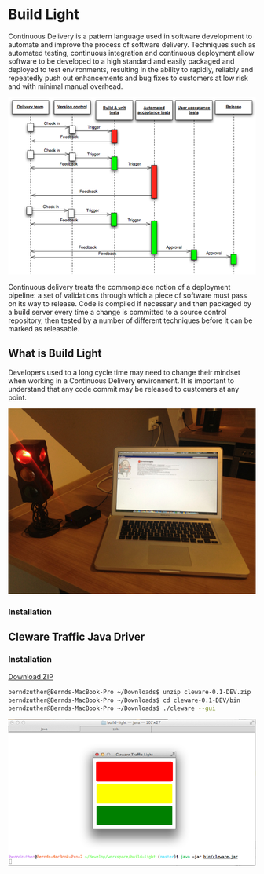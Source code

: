 Build Light
===========

Continuous Delivery is a pattern language used in software development to automate and improve the process of
software delivery. Techniques such as automated testing, continuous integration and continuous deployment allow
software to be developed to a high standard and easily packaged and deployed to test environments, resulting in
the ability to rapidly, reliably and repeatedly push out enhancements and bug fixes to customers at low risk and
with minimal manual overhead.

![Continuous Delivery process diagram](picture/Continuous_Delivery_process_diagram.png)

Continuous delivery treats the commonplace notion of a deployment pipeline: a set of validations through which a piece
of software must pass on its way to release. Code is compiled if necessary and then packaged by a build server
every time a change is committed to a source control repository, then tested by a number of different techniques
before it can be marked as releasable.

What is Build Light
-------------------

Developers used to a long cycle time may need to change their mindset when working in a Continuous Delivery environment.
It is important to understand that any code commit may be released to customers at any point.

[![Build Light](picture/Build-Light.jpg)](http://youtu.be/ArT32kL_j9g)

### Installation ###

Cleware Traffic Java Driver
---------------------------

### Installation ###

<a rel="nofollow" title="Download this repository as a zip file" class="minibutton" href="http://h1994633.stratoserver.net:9090/job/Build-Light/lastSuccessfulBuild/artifact/driver/cleware/build/distributions/cleware-0.1-DEV.zip">
    <span class="octicon octicon-cloud-download"></span>
    Download ZIP
</a>

```bash
berndzuther@Bernds-MacBook-Pro ~/Downloads$ unzip cleware-0.1-DEV.zip
berndzuther@Bernds-MacBook-Pro ~/Downloads$ cd cleware-0.1-DEV/bin
berndzuther@Bernds-MacBook-Pro ~/Downloads$ ./cleware --gui
```
![Cleware Java GUI](picture/driver-gui-screen.png)

